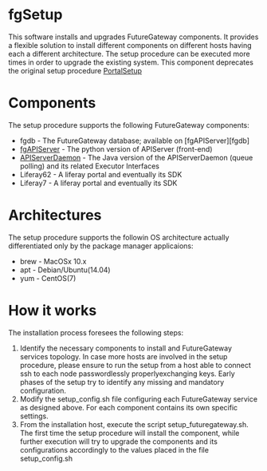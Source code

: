 # fgSetup
This software installs and upgrades FutureGateway components.
It provides a flexible solution to install different components on different hosts having each a different architecture.
The setup procedure can be executed more times in order to upgrade the existing system.
This component deprecates the original setup procedure [PortalSetup][PortalSetup]

# Components
The setup procedure supports the following FutureGateway components:

* fgdb - The FutureGateway database; available on [fgAPIServer][fgdb]
* [fgAPIServer][fgAPIServer] - The python version of APIServer (front-end)
* [APIServerDaemon][ApiServerDaemon] - The Java version of the APIServerDaemon (queue polling) and its related Executor Interfaces
* Liferay62 - A liferay portal and eventually its SDK
* Liferay7 - A liferay portal and eventually its SDK

# Architectures
The setup procedure supports the followin OS architecture actually differentiated only by the package manager applicaions:

* brew - MacOSx 10.x
* apt - Debian/Ubuntu(14.04)
* yum - CentOS(7)

# How it works
The installation process foresees the following steps:

1. Identify the necessary components to install and FutureGateway services topology. In case more hosts are involved in the setup procedure, please ensure to run the setup from a host able to connect ssh to each node passwordlessly properlyexchanging keys. Early phases of the setup try to identify any missing and mandatory configuration.
2. Modify the setup\_config.sh file configuring each FutureGateway service as designed above. For each component contains its own specific settings.
3. From the installation host, execute the script setup\_futuregateway.sh. The first time the setup procedure will install the component, while further execution will try to upgrade the components and its configurations accordingly to the values placed in the file setup\_config.sh

[PortalSetup]: <https://github.com/indigo-dc/PortalSetup>
[fgAPIServer]: <https://github.com/indigo-dc/fgAPIServer>
[APIServerDaemon]: <https://github.com/indigo-dc/APIServerDaemon>


